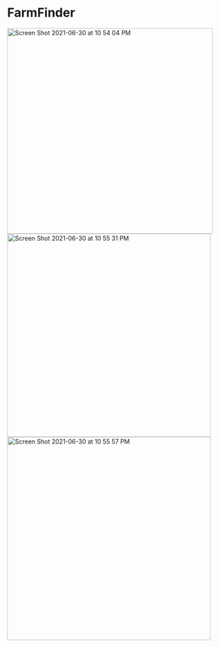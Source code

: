 # FarmFinder
<img width="475" alt="Screen Shot 2021-06-30 at 10 54 04 PM" src="https://user-images.githubusercontent.com/81791251/124058018-93377700-d9f6-11eb-85cd-9ddcd6c8119a.png">

<img width="470" alt="Screen Shot 2021-06-30 at 10 55 31 PM" src="https://user-images.githubusercontent.com/81791251/124058091-b2360900-d9f6-11eb-8b29-76e5190b95aa.png">


<img width="470" alt="Screen Shot 2021-06-30 at 10 55 57 PM" src="https://user-images.githubusercontent.com/81791251/124058037-9b8fb200-d9f6-11eb-9c08-f0fcb21d53cd.png">

